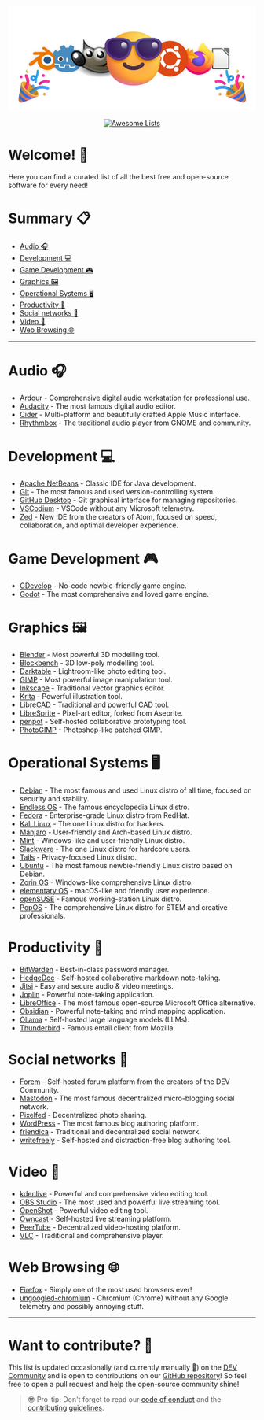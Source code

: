 <p align="center">
    <img src="COVER.webp" alt="Awesome Open-Source cover with software logos">
</p>

<p align="center">
    <a href="https://awesome.re">
        <img src="https://awesome.re/badge.svg" alt="Awesome Lists">
    </a>
</p>

# Welcome! 👋

Here you can find a curated list of all the best free and open-source software for every need!

# Summary 📋

- [Audio 🎧](https://github.com/Superp0sit1on/awesome-open-source?tab=readme-ov-file#audio-)
- [Development 💻](https://github.com/Superp0sit1on/awesome-open-source?tab=readme-ov-file#development-)
- [Game Development 🎮](https://github.com/Superp0sit1on/awesome-open-source?tab=readme-ov-file#game-development-)
- [Graphics 🖼️](https://github.com/Superp0sit1on/awesome-open-source?tab=readme-ov-file#graphics-%EF%B8%8F)
- [Operational Systems 🖥️](https://github.com/Superp0sit1on/awesome-open-source?tab=readme-ov-file#operational-systems-%EF%B8%8F)
- [Productivity 📎](https://github.com/Superp0sit1on/awesome-open-source?tab=readme-ov-file#productivity-)
- [Social networks 💬](https://github.com/Superp0sit1on/awesome-open-source?tab=readme-ov-file#social-networks-)
- [Video 🎥](https://github.com/Superp0sit1on/awesome-open-source?tab=readme-ov-file#video-)
- [Web Browsing 🌐](https://github.com/Superp0sit1on/awesome-open-source?tab=readme-ov-file#web-browsing-)

---

# Audio 🎧

- [Ardour](https://ardour.org) - Comprehensive digital audio workstation for professional use.
- [Audacity](https://www.audacityteam.org) - The most famous digital audio editor.
- [Cider](https://cider.sh/) - Multi-platform and beautifully crafted Apple Music interface.
- [Rhythmbox](https://www.rhythmbox.org) - The traditional audio player from GNOME and community.

# Development 💻

- [Apache NetBeans](https://netbeans.apache.org) - Classic IDE for Java development.
- [Git](https://www.git-scm.com) - The most famous and used version-controlling system.
- [GitHub Desktop](https://desktop.github.com) - Git graphical interface for managing repositories. 
- [VSCodium](https://vscodium.com) - VSCode without any Microsoft telemetry.
- [Zed](https://zed.dev) - New IDE from the creators of Atom, focused on speed, collaboration, and optimal developer experience.

# Game Development 🎮

- [GDevelop](https://gdevelop.io) - No-code newbie-friendly game engine.
- [Godot](https://godotengine.org) - The most comprehensive and loved game engine.

# Graphics 🖼️

- [Blender](https://www.blender.org) - Most powerful 3D modelling tool.
- [Blockbench](https://www.blockbench.net) - 3D low-poly modelling tool.
- [Darktable](https://www.darktable.org) - Lightroom-like photo editing tool.
- [GIMP](https://www.gimp.org) - Most powerful image manipulation tool.
- [Inkscape](https://inkscape.org) - Traditional vector graphics editor.
- [Krita](https://krita.org) - Powerful illustration tool.
- [LibreCAD](https://www.librecad.org) - Traditional and powerful CAD tool.
- [LibreSprite](https://libresprite.github.io) - Pixel-art editor, forked from Aseprite.
- [penpot](https://penpot.app) - Self-hosted collaborative prototyping tool.
- [PhotoGIMP](https://github.com/Diolinux/PhotoGIMP) - Photoshop-like patched GIMP.

# Operational Systems 🖥️

- [Debian](https://www.debian.org) - The most famous and used Linux distro of all time, focused on security and stability.
- [Endless OS](https://www.endlessos.org) - The famous encyclopedia Linux distro.
- [Fedora](https://fedoraproject.org) - Enterprise-grade Linux distro from RedHat.
- [Kali Linux](https://www.kali.org) - The one Linux distro for hackers.
- [Manjaro](https://manjaro.org) - User-friendly and Arch-based Linux distro.
- [Mint](https://www.linuxmint.com) - Windows-like and user-friendly Linux distro.
- [Slackware](http://www.slackware.com) - The one Linux distro for hardcore users.
- [Tails](https://tails.net) - Privacy-focused Linux distro.
- [Ubuntu](https://ubuntu.com) - The most famous newbie-friendly Linux distro based on Debian.
- [Zorin OS](https://zorin.com/os) - Windows-like comprehensive Linux distro.
- [elementary OS](https://elementary.io) - macOS-like and friendly user experience.
- [openSUSE](https://www.opensuse.org) - Famous working-station Linux distro.
- [PopOS](https://pop.system76.com) - The comprehensive Linux distro for STEM and creative professionals.

# Productivity 📎

- [BitWarden](https://bitwarden.com) - Best-in-class password manager.
- [HedgeDoc](https://hedgedoc.org) - Self-hosted collaborative markdown note-taking.
- [Jitsi](https://meet.jit.si) - Easy and secure audio & video meetings.
- [Joplin](https://joplinapp.org) - Powerful note-taking application.
- [LibreOffice](https://www.libreoffice.org) - The most famous open-source Microsoft Office alternative.
- [Obsidian](https://obsidian.md) - Powerful note-taking and mind mapping application.
- [Ollama](https://www.ollama.com) - Self-hosted large language models (LLMs).
- [Thunderbird](https://www.thunderbird.net) - Famous email client from Mozilla.

# Social networks 💬

- [Forem](https://github.com/forem/forem) - Self-hosted forum platform from the creators of the DEV Community.
- [Mastodon](https://mastodon.social) - The most famous decentralized micro-blogging social network.
- [Pixelfed](https://pixelfed.org) - Decentralized photo sharing.
- [WordPress](https://wordpress.com) - The most famous blog authoring platform.
- [friendica](https://friendi.ca) - Traditional and decentralized social network.
- [writefreely](https://writefreely.org) - Self-hosted and distraction-free blog authoring tool.

# Video 🎥

- [kdenlive](https://kdenlive.org) - Powerful and comprehensive video editing tool.
- [OBS Studio](https://obsproject.com) - The most used and powerful live streaming tool.
- [OpenShot](https://www.openshot.org) - Powerful video editing tool.
- [Owncast](https://owncast.online) - Self-hosted live streaming platform.
- [PeerTube](https://joinpeertube.org) - Decentralized video-hosting platform. 
- [VLC](https://www.videolan.org) - Traditional and comprehensive player.

# Web Browsing 🌐

- [Firefox](https://www.mozilla.org/firefox/new) - Simply one of the most used browsers ever!
- [ungoogled-chromium](https://ungoogled-software.github.io) - Chromium (Chrome) without any Google telemetry and possibly annoying stuff.

---

# Want to contribute? 🤝

This list is updated occasionally (and currently manually 🥲) on the [DEV Community](https://dev.to/superp0sit1on/awesome-open-source-38h6) and is open to contributions on our [GitHub repository](https://github.com/Superp0sit1on/awesome-open-source)! So feel free to open a pull request and help the open-source community shine!

> 😎 Pro-tip: Don't forget to read our [code of conduct](CODE_OF_CONDUCT.md) and the [contributing guidelines](CONTRIBUTING.md).
